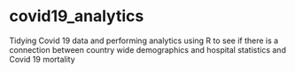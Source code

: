 # covid19_analytics
Tidying Covid 19 data and performing analytics using R to see if there is a connection between country wide demographics and hospital statistics and Covid 19 mortality
